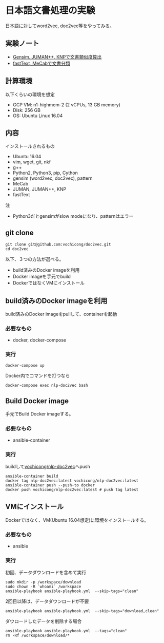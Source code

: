 # 日本語文書処理の実験

日本語に対してword2vec, doc2vec等をやってみる。

## 実験ノート

- [Gensim, JUMAN++, KNPで文書類似度算出](notebooks/Gensim.ipynb)
- [fastText, MeCabで文書分類](notebooks/fastText.ipynb)

## 計算環境

以下くらいの環境を想定

- GCP VM: n1-highmem-2 (2 vCPUs, 13 GB memory)
- Disk: 256 GB
- OS: Ubuntu Linux 16.04

## 内容

インストールされるもの

- Ubuntu 16.04
- vim, wget, git, nkf
- g++
- Python2, Python3, pip, Cython
- gensim (word2vec, doc2vec), pattern
- MeCab
- JUMAN, JUMAN++, KNP
- fastText

注

- Python3だとgensimがslow modeになり、patternはエラー
 
## git clone

    git clone git@github.com:vochicong/doc2vec.git
    cd doc2vec

以下、３つの方法が選べる。

- build済みのDocker imageを利用
- Docker imageを手元でbuild
- DockerではなくVMにインストール

## build済みのDocker imageを利用

build済みのDocker imageをpullして、containerを起動

### 必要なもの

- docker, docker-compose

### 実行

    docker-compose up

Docker内でコマンドを打つなら

    docker-compose exec nlp-doc2vec bash

## Build Docker image

手元でBuild Docker imageする。

### 必要なもの

- ansible-container

### 実行

buildして[vochicong/nlp-doc2vec](https://hub.docker.com/r/vochicong/nlp-doc2vec/)へpush

    ansible-container build
    docker tag nlp-doc2vec:latest vochicong/nlp-doc2vec:latest
    ansible-container push --push-to docker
    docker push vochicong/nlp-doc2vec:latest # push tag latest

## VMにインストール

Dockerではなく、VM(Ubuntu 16.04想定)に環境をインストールする。

### 必要なもの

- ansible

### 実行

初回、データダウンロードを含めて実行

    sudo mkdir -p /workspace/download
    sudo chown -R `whoami` /workspace
    ansible-playbook ansible-playbook.yml  --skip-tags="clean"

2回目以降は、データダウンロードが不要

    ansible-playbook ansible-playbook.yml  --skip-tags="download,clean"

ダウロードしたデータを削除する場合

    ansible-playbook ansible-playbook.yml  --tags="clean"
    rm -Rf /workspace/download/*
